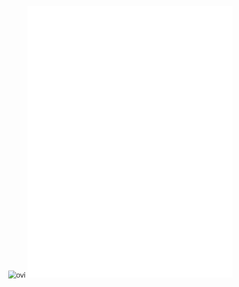 <img src="https://github-readme-stats.vercel.app/api/top-langs?username=HarkushaVlad&show_icons=true&locale=en&layout=compact&theme=catppuccin_mocha&hide_border=true&border_radius=13&title_color=cdd6f4" alt="ovi" style="height: 230px"/>
<a href="https://monkeytype.com/profile/Gwng">
  <img src="https://raw.githubusercontent.com/HarkushaVlad/HarkushaVlad/monkeytype/Gwng-monkeytype-readme-pb.svg" alt="My Monkeytype profile" style="height: 550px"/>
</a>

